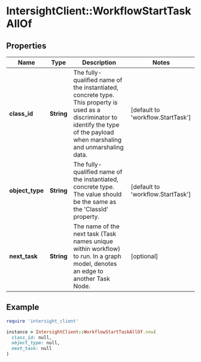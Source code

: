 # IntersightClient::WorkflowStartTaskAllOf

## Properties

| Name | Type | Description | Notes |
| ---- | ---- | ----------- | ----- |
| **class_id** | **String** | The fully-qualified name of the instantiated, concrete type. This property is used as a discriminator to identify the type of the payload when marshaling and unmarshaling data. | [default to &#39;workflow.StartTask&#39;] |
| **object_type** | **String** | The fully-qualified name of the instantiated, concrete type. The value should be the same as the &#39;ClassId&#39; property. | [default to &#39;workflow.StartTask&#39;] |
| **next_task** | **String** | The name of the next task (Task names unique within workflow) to run.  In a graph model, denotes an edge to another Task Node. | [optional] |

## Example

```ruby
require 'intersight_client'

instance = IntersightClient::WorkflowStartTaskAllOf.new(
  class_id: null,
  object_type: null,
  next_task: null
)
```

